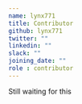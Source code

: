 ```yaml
---
name: lynx771
title: Contributor
github: lynx771
twitter: ""
linkedin: ""
slack: ""
joining_date: ""
role : contributor
---
```


Still waiting for this
